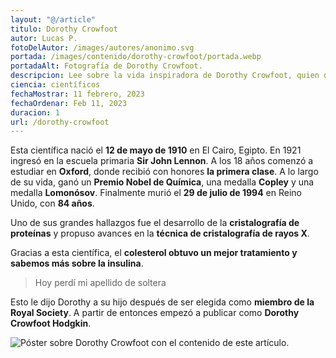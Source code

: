 ```yaml
---
layout: "@/article"
titulo: Dorothy Crowfoot
autor: Lucas P.
fotoDelAutor: /images/autores/anonimo.svg
portada: /images/contenido/dorothy-crowfoot/portada.webp
portadaAlt: Fotografía de Dorothy Crowfoot.
descripcion: Lee sobre la vida inspiradora de Dorothy Crowfoot, quien dedicó su vida a la Química, logrando grandes hallazgos.
ciencia: científicos
fechaMostrar: 11 febrero, 2023
fechaOrdenar: Feb 11, 2023
duracion: 1
url: /dorothy-crowfoot
---
```


Esta científica nació el **12 de mayo de 1910** en El Cairo, Egipto. En 1921 ingresó en la escuela primaria **Sir John Lennon**. A los 18 años comenzó a estudiar en **Oxford**, donde recibió con honores **la primera clase**. A lo largo de su vida, ganó un **Premio Nobel de Química**, una medalla **Copley** y una medalla **Lomonósov**. Finalmente murió el **29 de julio de 1994** en Reino Unido, con **84 años**.

Uno de sus grandes hallazgos fue el desarrollo de la **cristalografía de proteínas** y propuso avances en la **técnica de cristalografía de rayos X**.

Gracias a esta científica, el **colesterol obtuvo un mejor tratamiento y sabemos más sobre la insulina**.

> Hoy perdí mi apellido de soltera

Esto le dijo Dorothy a su hijo después de ser elegida como **miembro de la Royal Society**. A partir de entonces empezó a publicar como **Dorothy Crowfoot Hodgkin**.

![Póster sobre Dorothy Crowfoot con el contenido de este artículo.](/images/contenido/dorothy-crowfoot/poster.webp)